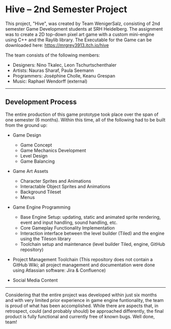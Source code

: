 # Hive – 2nd Semester Project

This project, "Hive", was created by Team WenigerSalz, consisting of 2nd semester Game Development students at SRH Heidelberg.
The assignment was to create a 2D top-down pixel art game with a custom mini-engine using C++ and the Raylib library.
The Executable for the Game can be downloaded here:
https://mrgrey3913.itch.io/hive

The team consists of the following members:
- Designers: Nino Tkalec, Leon Tschurtschenthaler
- Artists: Nauras Sharaf, Paula Seemann
- Programmers: Joséphine Cholle, Keanu Grespan
- Music: Raphael Wendorff (external)
---

## Development Process

The entire production of this game prototype took place over the span of one semester (6 months).
Within this time, all of the following had to be built from the ground up:

- Game Design
  - Game Concept
  - Game Mechanics Development
  - Level Design
  - Game Balancing
- Game Art Assets
  - Character Sprites and Animations
  - Interactable Object Sprites and Animations
  - Background Tileset
  - Menus
- Game Engine Programming
  - Base Engine Setup: updating, static and animated sprite rendering, event and input handling, sound handling, etc.
  - Core Gameplay Functionality Implementation
  - Interaction interface between the level builder (Tiled) and the engine using the Tileson library
  - Toolchain setup and maintenance (level builder Tiled, engine, GitHub repository)
    
- Project Management Toolchain (This repository does not contain a GitHub Wiki; all project management and documentation were done using Atlassian software: Jira & Confluence)
- Social Media Content
---

Considering that the entire project was developed within just six months and with very limited prior experience in game engine funtionality, the team is proud of what has been accomplished.
While there are aspects that, in retrospect, could (and probably should) be approached differently, the final product is fully functional and currently free of known bugs. 
Well done, team!
